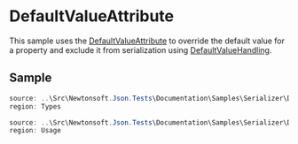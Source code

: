 ﻿# DefaultValueAttribute

This sample uses the [DefaultValueAttribute](T:System.ComponentModel.DefaultValueAttribute) to override the default value for a property and exclude it from serialization using [DefaultValueHandling](/API/newtonsoft/json/defaultvaluehandling/).

## Sample

```csharp Types
source: ..\Src\Newtonsoft.Json.Tests\Documentation\Samples\Serializer\DefaultValueAttributeIgnore.cs
region: Types
```

```csharp Usage
source: ..\Src\Newtonsoft.Json.Tests\Documentation\Samples\Serializer\DefaultValueAttributeIgnore.cs
region: Usage
```
